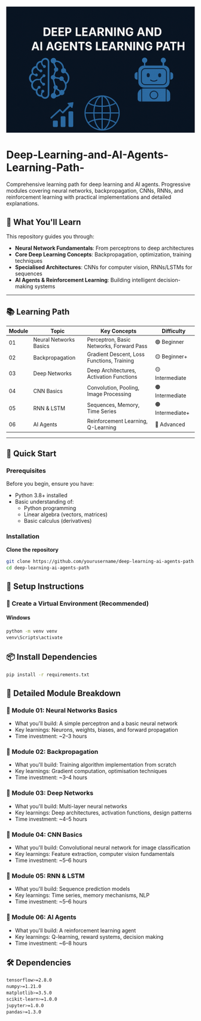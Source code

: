 ![image alt](https://github.com/monodeepmondal/Deep-Learning-and-AI-Agents-Learning-Path-/blob/main/logo.png?raw=true)
# Deep-Learning-and-AI-Agents-Learning-Path-
Comprehensive learning path for deep learning and AI agents. Progressive modules covering neural networks, backpropagation, CNNs, RNNs, and reinforcement learning with practical implementations and detailed explanations.
## 🎯 What You'll Learn

This repository guides you through:

- **Neural Network Fundamentals**: From perceptrons to deep architectures  
- **Core Deep Learning Concepts**: Backpropagation, optimization, training techniques  
- **Specialised Architectures**: CNNs for computer vision, RNNs/LSTMs for sequences  
- **AI Agents & Reinforcement Learning**: Building intelligent decision-making systems  

---

## 📚 Learning Path

| Module | Topic                 | Key Concepts                                          | Difficulty     |
|--------|-----------------------|--------------------------------------------------------|----------------|
| 01     | Neural Networks Basics | Perceptron, Basic Networks, Forward Pass               | 🟢 Beginner     |
| 02     | Backpropagation        | Gradient Descent, Loss Functions, Training             | 🟡 Beginner+    |
| 03     | Deep Networks          | Deep Architectures, Activation Functions               | 🟡 Intermediate |
| 04     | CNN Basics             | Convolution, Pooling, Image Processing                 | 🟠 Intermediate |
| 05     | RNN & LSTM             | Sequences, Memory, Time Series                         | 🟠 Intermediate+|
| 06     | AI Agents              | Reinforcement Learning, Q-Learning                     | 🔴 Advanced     |

---

## 🚀 Quick Start

### Prerequisites

Before you begin, ensure you have:

- Python 3.8+ installed  
- Basic understanding of:
  - Python programming
  - Linear algebra (vectors, matrices)
  - Basic calculus (derivatives)

### Installation

 **Clone the repository**
```bash
git clone https://github.com/yourusername/deep-learning-ai-agents-path.git
cd deep-learning-ai-agents-path
```
## 🚀 Setup Instructions

### 🔧 Create a Virtual Environment (Recommended)

#### Windows
```bash
python -m venv venv
venv\Scripts\activate
```

## 📦 Install Dependencies
```bash
pip install -r requirements.txt
```
## 📖 Detailed Module Breakdown
### 🔸 Module 01: Neural Networks Basics
- What you'll build: A simple perceptron and a basic neural network
- Key learnings: Neurons, weights, biases, and forward propagation
- Time investment: ~2–3 hours

### 🔸 Module 02: Backpropagation
- What you'll build: Training algorithm implementation from scratch
- Key learnings: Gradient computation, optimisation techniques
- Time investment: ~3–4 hours

### 🔸 Module 03: Deep Networks
- What you'll build: Multi-layer neural networks
- Key learnings: Deep architectures, activation functions, design patterns
- Time investment: ~4–5 hours

### 🔸 Module 04: CNN Basics
- What you'll build: Convolutional neural network for image classification
- Key learnings: Feature extraction, computer vision fundamentals
- Time investment: ~5–6 hours

### 🔸 Module 05: RNN & LSTM
- What you'll build: Sequence prediction models
- Key learnings: Time series, memory mechanisms, NLP
- Time investment: ~5–6 hours

### 🔸 Module 06: AI Agents
- What you'll build: A reinforcement learning agent
- Key learnings: Q-learning, reward systems, decision making
- Time investment: ~6–8 hours

## 🛠️ Dependencies
```bash
tensorflow>=2.8.0  
numpy>=1.21.0  
matplotlib>=3.5.0  
scikit-learn>=1.0.0  
jupyter>=1.0.0  
pandas>=1.3.0
```
